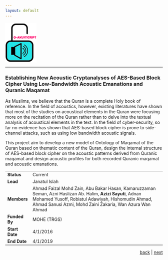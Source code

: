 ```yaml
---
layout: default
---
```


<img src="images/akusticript.png" style="vertical-align:top" width="100">

* * *

<!--Q-AKUSTICRIPT-->

### Establishing New Acoustic Cryptanalyses of AES-Based Block Cipher Using Low-Bandwidth Acoustic Emanations and Quranic Maqamat

As Muslims, we believe that the Quran is a complete Holy book of reference. In the field of acoustics, however, existing literatures have shown that most of the studies on acoustical elements in the Quran were focusing more on the recitation of the Quran rather than to delve into the textual analysis of acoustical elements in the text. In the field of cyber-security, so far no evidence has shown that AES-based block cipher is prone to side-channel attacks, such as using low bandwidth acoustic signals.

This project aim to develop a new model of Ontology of Maqamat of the Quran based on thematic content of the Quran, design the internal structure of AES-based block cipher on the acoustic patterns derived from Quranic maqamat and design acoustic profiles for both recorded Quranic maqamat and acoustic emanations.

| | |
| ---- | --- |
| **Status** | Current |
| **Lead** | Janatul Islah |
| **Members** | Ahmad Faizal Mohd Zain, Abu Bakar Hasan, Kamaruzzaman Seman, Azni Haslizan Ab. Halim, **Azizi Sayuti**, Adnan Mohamed Yusoff, Robiatul Adawiyah, Hishomudin Ahmad, Ahmad Sanusi Azmi, Mohd Zaini Zakaria, Wan Azura Wan Ahmad |
| **Funded By** | MOHE (TRGS) |
| **Start Date** | 4/1/2016 |
| **End Date** | 4/1/2019 |

<p style="text-align: right;">
<a href="stegano">back</a> | <a href="intelligentdata">next</a> 
</p>

